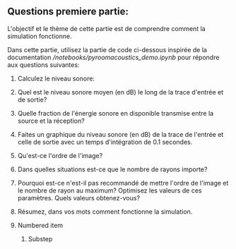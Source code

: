 ## Questions premiere partie:

L'objectif et le thème de cette partie est de comprendre comment la simulation fonctionne.

Dans cette partie, utilisez la partie de code ci-dessous inspirée de la documentation _/notebooks/pyroomacoustics_demo.ipynb_ pour répondre aux questions suivantes:

1. Calculez le niveau sonore:
  1. Quel est le niveau sonore moyen (en dB) le long de la trace d'entrée et de sortie?
  2. Quelle fraction de l'énergie sonore en disponible transmise entre la source et la réception?
  3. Faites un graphique du niveau sonore (en dB) de la trace de l'entrée et celle de sortie avec un temps d'intégration de 0.1 secondes.
1. Qu'est-ce l'ordre de l'image?
2. Dans quelles situations est-ce que le nombre de rayons importe?
 
4. Pourquoi est-ce n'est-il pas recommandé de mettre l'ordre de l'image et le nombre de rayon au maximum? Optimisez les valeurs de ces paramètres. Quels valeurs obtenez-vous?
5. Résumez, dans vos mots comment fonctionne la simulation.

1. Numbered item
     1. Substep
